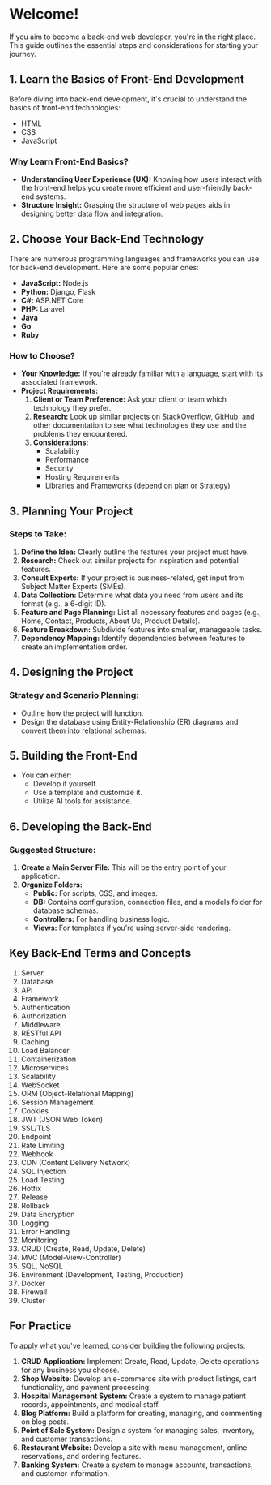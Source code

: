 # Welcome!

If you aim to become a back-end web developer, you're in the right place. This guide outlines the essential steps and considerations for starting your journey.

## 1. Learn the Basics of Front-End Development

Before diving into back-end development, it's crucial to understand the basics of front-end technologies:
- HTML
- CSS
- JavaScript

### Why Learn Front-End Basics?
- **Understanding User Experience (UX):** Knowing how users interact with the front-end helps you create more efficient and user-friendly back-end systems.
- **Structure Insight:** Grasping the structure of web pages aids in designing better data flow and integration.

## 2. Choose Your Back-End Technology

There are numerous programming languages and frameworks you can use for back-end development. Here are some popular ones:
- **JavaScript:** Node.js
- **Python:** Django, Flask
- **C#:** ASP.NET Core
- **PHP:** Laravel
- **Java**
- **Go**
- **Ruby**

### How to Choose?
- **Your Knowledge:** If you're already familiar with a language, start with its associated framework.
- **Project Requirements:**
  1. **Client or Team Preference:** Ask your client or team which technology they prefer.
  2. **Research:** Look up similar projects on StackOverflow, GitHub, and other documentation to see what technologies they use and the problems they encountered.
  3. **Considerations:**
     - Scalability
     - Performance
     - Security
     - Hosting Requirements
     - Libraries and Frameworks (depend on plan or Strategy)

## 3. Planning Your Project

### Steps to Take:
1. **Define the Idea:** Clearly outline the features your project must have.
2. **Research:** Check out similar projects for inspiration and potential features.
3. **Consult Experts:** If your project is business-related, get input from Subject Matter Experts (SMEs).
4. **Data Collection:** Determine what data you need from users and its format (e.g., a 6-digit ID).
5. **Feature and Page Planning:** List all necessary features and pages (e.g., Home, Contact, Products, About Us, Product Details).
6. **Feature Breakdown:** Subdivide features into smaller, manageable tasks.
7. **Dependency Mapping:** Identify dependencies between features to create an implementation order.

## 4. Designing the Project

### Strategy and Scenario Planning:
- Outline how the project will function.
- Design the database using Entity-Relationship (ER) diagrams and convert them into relational schemas.

## 5. Building the Front-End

- You can either:
  - Develop it yourself.
  - Use a template and customize it.
  - Utilize AI tools for assistance.

## 6. Developing the Back-End

### Suggested Structure:
1. **Create a Main Server File:** This will be the entry point of your application.
2. **Organize Folders:**
   - **Public:** For scripts, CSS, and images.
   - **DB:** Contains configuration, connection files, and a models folder for database schemas.
   - **Controllers:** For handling business logic.
   - **Views:** For templates if you're using server-side rendering.

## Key Back-End Terms and Concepts
1. Server
2. Database
3. API
4. Framework
5. Authentication
6. Authorization
7. Middleware
8. RESTful API
9. Caching
10. Load Balancer
11. Containerization
12. Microservices
13. Scalability
14. WebSocket
15. ORM (Object-Relational Mapping)
16. Session Management
17. Cookies
18. JWT (JSON Web Token)
19. SSL/TLS
20. Endpoint
21. Rate Limiting
22. Webhook
23. CDN (Content Delivery Network)
24. SQL Injection
25. Load Testing
26. Hotfix
27. Release
28. Rollback
29. Data Encryption
30. Logging
31. Error Handling
32. Monitoring
33. CRUD (Create, Read, Update, Delete)
34. MVC (Model-View-Controller)
35. SQL, NoSQL
36. Environment (Development, Testing, Production)
37. Docker
38. Firewall
39. Cluster


## For Practice

To apply what you've learned, consider building the following projects:
1. **CRUD Application:** Implement Create, Read, Update, Delete operations for any business you choose.
2. **Shop Website:** Develop an e-commerce site with product listings, cart functionality, and payment processing.
3. **Hospital Management System:** Create a system to manage patient records, appointments, and medical staff.
4. **Blog Platform:** Build a platform for creating, managing, and commenting on blog posts.
5. **Point of Sale System:** Design a system for managing sales, inventory, and customer transactions.
6. **Restaurant Website:** Develop a site with menu management, online reservations, and ordering features.
7. **Banking System:** Create a system to manage accounts, transactions, and customer information.
